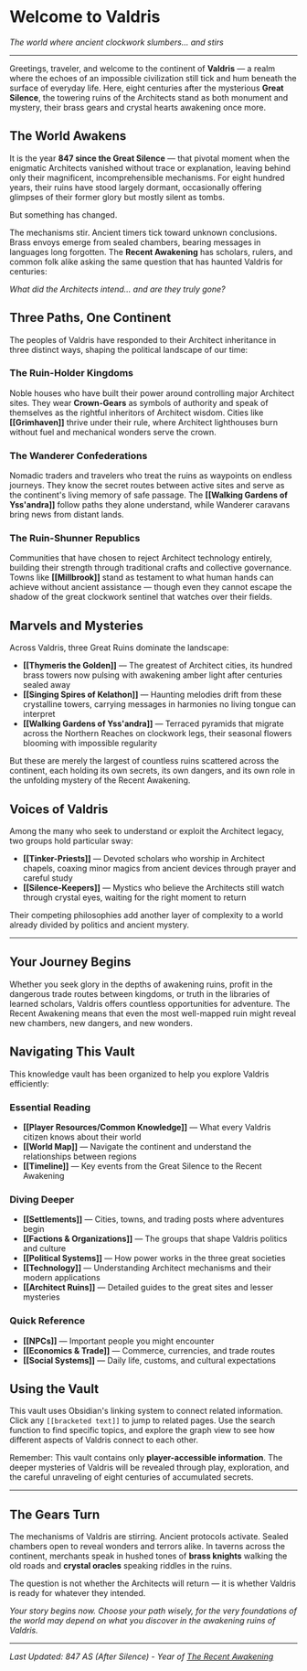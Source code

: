 # Welcome to Valdris

*The world where ancient clockwork slumbers... and stirs*

---

Greetings, traveler, and welcome to the continent of **Valdris** — a realm where the echoes of an impossible civilization still tick and hum beneath the surface of everyday life. Here, eight centuries after the mysterious **Great Silence**, the towering ruins of the Architects stand as both monument and mystery, their brass gears and crystal hearts awakening once more.

## The World Awakens

It is the year **847 since the Great Silence** — that pivotal moment when the enigmatic Architects vanished without trace or explanation, leaving behind only their magnificent, incomprehensible mechanisms. For eight hundred years, their ruins have stood largely dormant, occasionally offering glimpses of their former glory but mostly silent as tombs.

But something has changed. 

The mechanisms stir. Ancient timers tick toward unknown conclusions. Brass envoys emerge from sealed chambers, bearing messages in languages long forgotten. The **Recent Awakening** has scholars, rulers, and common folk alike asking the same question that has haunted Valdris for centuries:

*What did the Architects intend... and are they truly gone?*

## Three Paths, One Continent

The peoples of Valdris have responded to their Architect inheritance in three distinct ways, shaping the political landscape of our time:

### The Ruin-Holder Kingdoms
Noble houses who have built their power around controlling major Architect sites. They wear **Crown-Gears** as symbols of authority and speak of themselves as the rightful inheritors of Architect wisdom. Cities like **[[Grimhaven]]** thrive under their rule, where Architect lighthouses burn without fuel and mechanical wonders serve the crown.

### The Wanderer Confederations  
Nomadic traders and travelers who treat the ruins as waypoints on endless journeys. They know the secret routes between active sites and serve as the continent's living memory of safe passage. The **[[Walking Gardens of Yss'andra]]** follow paths they alone understand, while Wanderer caravans bring news from distant lands.

### The Ruin-Shunner Republics
Communities that have chosen to reject Architect technology entirely, building their strength through traditional crafts and collective governance. Towns like **[[Millbrook]]** stand as testament to what human hands can achieve without ancient assistance — though even they cannot escape the shadow of the great clockwork sentinel that watches over their fields.

## Marvels and Mysteries

Across Valdris, three Great Ruins dominate the landscape:

- **[[Thymeris the Golden]]** — The greatest of Architect cities, its hundred brass towers now pulsing with awakening amber light after centuries sealed away
- **[[Singing Spires of Kelathon]]** — Haunting melodies drift from these crystalline towers, carrying messages in harmonies no living tongue can interpret  
- **[[Walking Gardens of Yss'andra]]** — Terraced pyramids that migrate across the Northern Reaches on clockwork legs, their seasonal flowers blooming with impossible regularity

But these are merely the largest of countless ruins scattered across the continent, each holding its own secrets, its own dangers, and its own role in the unfolding mystery of the Recent Awakening.

## Voices of Valdris

Among the many who seek to understand or exploit the Architect legacy, two groups hold particular sway:

- **[[Tinker-Priests]]** — Devoted scholars who worship in Architect chapels, coaxing minor magics from ancient devices through prayer and careful study
- **[[Silence-Keepers]]** — Mystics who believe the Architects still watch through crystal eyes, waiting for the right moment to return

Their competing philosophies add another layer of complexity to a world already divided by politics and ancient mystery.

---

## Your Journey Begins

Whether you seek glory in the depths of awakening ruins, profit in the dangerous trade routes between kingdoms, or truth in the libraries of learned scholars, Valdris offers countless opportunities for adventure. The Recent Awakening means that even the most well-mapped ruin might reveal new chambers, new dangers, and new wonders.

## Navigating This Vault

This knowledge vault has been organized to help you explore Valdris efficiently:

### Essential Reading
- **[[Player Resources/Common Knowledge]]** — What every Valdris citizen knows about their world
- **[[World Map]]** — Navigate the continent and understand the relationships between regions  
- **[[Timeline]]** — Key events from the Great Silence to the Recent Awakening

### Diving Deeper
- **[[Settlements]]** — Cities, towns, and trading posts where adventures begin
- **[[Factions & Organizations]]** — The groups that shape Valdris politics and culture
- **[[Political Systems]]** — How power works in the three great societies
- **[[Technology]]** — Understanding Architect mechanisms and their modern applications
- **[[Architect Ruins]]** — Detailed guides to the great sites and lesser mysteries

### Quick Reference
- **[[NPCs]]** — Important people you might encounter
- **[[Economics & Trade]]** — Commerce, currencies, and trade routes
- **[[Social Systems]]** — Daily life, customs, and cultural expectations

## Using the Vault

This vault uses Obsidian's linking system to connect related information. Click any `[[bracketed text]]` to jump to related pages. Use the search function to find specific topics, and explore the graph view to see how different aspects of Valdris connect to each other.

Remember: This vault contains only **player-accessible information**. The deeper mysteries of Valdris will be revealed through play, exploration, and the careful unraveling of eight centuries of accumulated secrets.

---

## The Gears Turn

The mechanisms of Valdris are stirring. Ancient protocols activate. Sealed chambers open to reveal wonders and terrors alike. In taverns across the continent, merchants speak in hushed tones of **brass knights** walking the old roads and **crystal oracles** speaking riddles in the ruins.

The question is not whether the Architects will return — it is whether Valdris is ready for whatever they intended.

*Your story begins now. Choose your path wisely, for the very foundations of the world may depend on what you discover in the awakening ruins of Valdris.*

---

*Last Updated: 847 AS (After Silence) - Year of [The Recent Awakening](The%20Recent%20Awakening.md)*